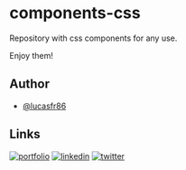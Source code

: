# components-css

Repository with css components for any use.

Enjoy them!

## Author

- [@lucasfr86](https://www.github.com/lucasfr86)

## Links

[![portfolio](https://img.shields.io/badge/my_portfolio-000?style=for-the-badge&logo=ko-fi&logoColor=white)](http://lucasrodriguez.net/)
[![linkedin](https://img.shields.io/badge/linkedin-0A66C2?style=for-the-badge&logo=linkedin&logoColor=white)](https://www.linkedin.com/in/lucasfrodriguez/)
[![twitter](https://img.shields.io/badge/twitter-1DA1F2?style=for-the-badge&logo=twitter&logoColor=white)](https://twitter.com/_rajon_)
